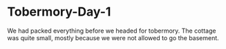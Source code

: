 # Tobermory-Day-1
We had packed everything before we headed for tobermory.
The cottage was quite small, mostly because we were not allowed to go the basement.
